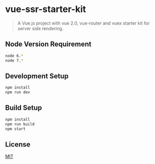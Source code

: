 # vue-ssr-starter-kit

> A Vue.js project with vue 2.0, vue-router and vuex starter kit for server side rendering.

## Node Version Requirement

```bash
node 6.*
node 7.*
```

## Development Setup

```bash
npm install
npm run dev
```

## Build Setup

```bash
npm install
npm run build
npm start
```

## License

[MIT](http://opensource.org/licenses/MIT)
